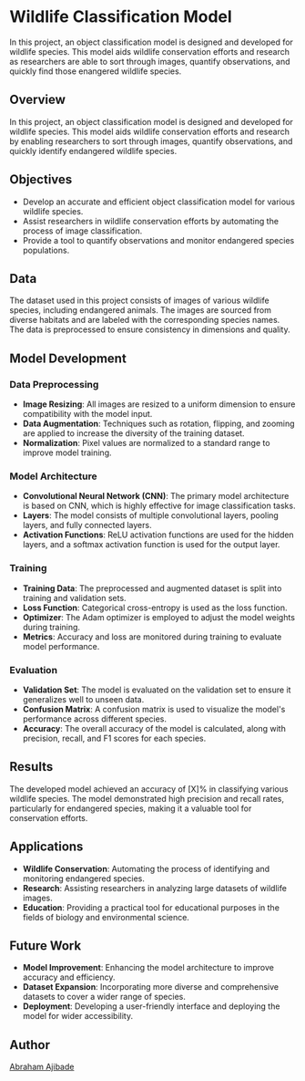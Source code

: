 # Wildlife Classification Model

In this project, an object classification model is designed and developed for wildlife species.
This model aids wildlife conservation efforts and research as researchers are able to sort through
images, quantify observations, and quickly find those enangered wildlife species.

## Overview

In this project, an object classification model is designed and developed for wildlife species. This model aids wildlife conservation efforts and research by enabling researchers to sort through images, quantify observations, and quickly identify endangered wildlife species.

## Objectives

- Develop an accurate and efficient object classification model for various wildlife species.
- Assist researchers in wildlife conservation efforts by automating the process of image classification.
- Provide a tool to quantify observations and monitor endangered species populations.

## Data

The dataset used in this project consists of images of various wildlife species, including endangered animals. The images are sourced from diverse habitats and are labeled with the corresponding species names. The data is preprocessed to ensure consistency in dimensions and quality.

## Model Development

### Data Preprocessing

- **Image Resizing**: All images are resized to a uniform dimension to ensure compatibility with the model input.
- **Data Augmentation**: Techniques such as rotation, flipping, and zooming are applied to increase the diversity of the training dataset.
- **Normalization**: Pixel values are normalized to a standard range to improve model training.

### Model Architecture

- **Convolutional Neural Network (CNN)**: The primary model architecture is based on CNN, which is highly effective for image classification tasks.
- **Layers**: The model consists of multiple convolutional layers, pooling layers, and fully connected layers.
- **Activation Functions**: ReLU activation functions are used for the hidden layers, and a softmax activation function is used for the output layer.

### Training

- **Training Data**: The preprocessed and augmented dataset is split into training and validation sets.
- **Loss Function**: Categorical cross-entropy is used as the loss function.
- **Optimizer**: The Adam optimizer is employed to adjust the model weights during training.
- **Metrics**: Accuracy and loss are monitored during training to evaluate model performance.

### Evaluation

- **Validation Set**: The model is evaluated on the validation set to ensure it generalizes well to unseen data.
- **Confusion Matrix**: A confusion matrix is used to visualize the model's performance across different species.
- **Accuracy**: The overall accuracy of the model is calculated, along with precision, recall, and F1 scores for each species.

## Results

The developed model achieved an accuracy of [X]% in classifying various wildlife species. The model demonstrated high precision and recall rates, particularly for endangered species, making it a valuable tool for conservation efforts.

## Applications

- **Wildlife Conservation**: Automating the process of identifying and monitoring endangered species.
- **Research**: Assisting researchers in analyzing large datasets of wildlife images.
- **Education**: Providing a practical tool for educational purposes in the fields of biology and environmental science.

## Future Work

- **Model Improvement**: Enhancing the model architecture to improve accuracy and efficiency.
- **Dataset Expansion**: Incorporating more diverse and comprehensive datasets to cover a wider range of species.
- **Deployment**: Developing a user-friendly interface and deploying the model for wider accessibility.

## Author

[Abraham Ajibade](www.linkedin.com/in/abraham-o-ajibade)
